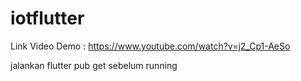 # iotflutter

Link Video Demo : https://www.youtube.com/watch?v=j2_Cp1-AeSo 

jalankan flutter pub get sebelum running
